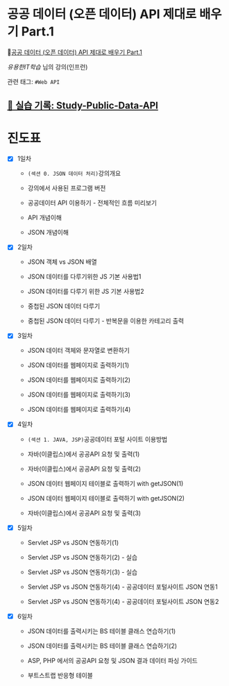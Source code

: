 # 공공 데이터 (오픈 데이터) API 제대로 배우기 Part.1

🔗[공공 데이터 (오픈 데이터) API 제대로 배우기 Part.1](https://www.inflearn.com/course/%EA%B3%B5%EA%B3%B5%EB%8D%B0%EC%9D%B4%ED%84%B0-api-1/dashboard)

*유용한IT학습* 님의 강의(인프런)

관련 태그: `#Web API`

## [📖 실습 기록: Study-Public-Data-API](https://github.com/yewon0804/Study-Public-Data-API/blob/master/README.md)

# 진도표

- [x] 1일차

    - `(섹션 0. JSON 데이터 처리)`강의개요

    - 강의에서 사용된 프로그램 버전

    - 공공데이터 API 이용하기 - 전체적인 흐름 미리보기

    - API 개념이해

    - JSON 개념이해

- [x] 2일차

    - JSON 객체 vs JSON 배열

    - JSON 데이터를 다루기위한 JS 기본 사용법1

    - JSON 데이터를 다루기 위한 JS 기본 사용법2

    - 중첩된 JSON 데이터 다루기

    - 중첩된 JSON 데이터 다루기 - 반복문을 이용한 카테고리 출력

- [x] 3일차

    - JSON 데이터 객체와 문자열로 변환하기

    - JSON 데이터를 웹페이지로 출력하기(1)

    - JSON 데이터를 웹페이지로 출력하기(2)

    - JSON 데이터를 웹페이지로 출력하기(3)

    - JSON 데이터를 웹페이지로 출력하기(4)

- [x] 4일차

    - `(섹션 1. JAVA, JSP)`공공데이터 포털 사이트 이용방법

    - 자바(이클립스)에서 공공API 요청 및 출력(1)

    - 자바(이클립스)에서 공공API 요청 및 출력(2)

    - JSON 데이터 웹페이지 테이블로 출력하기 with getJSON(1)

    - JSON 데이터 웹페이지 테이블로 출력하기 with getJSON(2)

    - 자바(이클립스)에서 공공API 요청 및 출력(3)

- [x] 5일차

    - Servlet JSP vs JSON 연동하기(1)

    - Servlet JSP vs JSON 연동하기(2) - 실습

    - Servlet JSP vs JSON 연동하기(3) - 실습

    - Servlet JSP vs JSON 연동하기(4) - 공공데이터 포털사이트 JSON 연동1

    - Servlet JSP vs JSON 연동하기(4) - 공공데이터 포털사이트 JSON 연동2

- [x] 6일차

    - JSON 데이터를 출력시키는 BS 테이블 클래스 연습하기(1)

    - JSON 데이터를 출력시키는 BS 테이블 클래스 연습하기(2)

    - ASP, PHP 에서의 공공API 요청 및 JSON 결과 데이터 파싱 가이드

    - 부트스트랩 반응형 테이블
